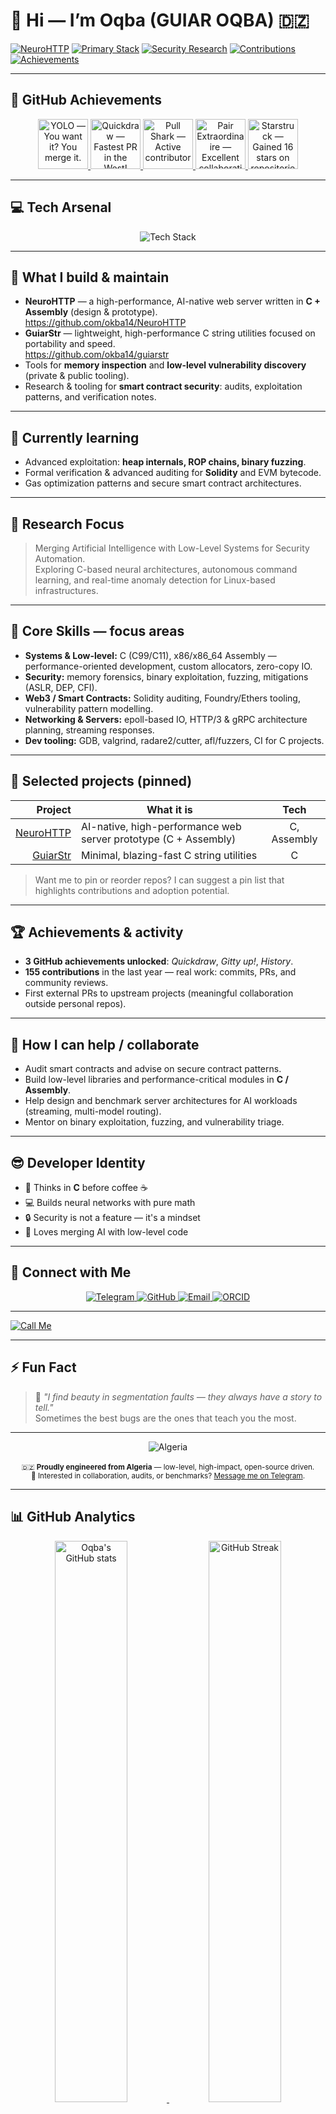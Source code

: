 # 👋 Hi — I’m Oqba (GUIAR OQBA) 🇩🇿

[![NeuroHTTP](https://img.shields.io/badge/NeuroHTTP-AI%20Native%20Web%20Server-blue?style=for-the-badge&logo=github)](https://github.com/okba14/NeuroHTTP)
[![Primary Stack](https://img.shields.io/badge/Stack-C%20%7C%20Assembly%20%7C%20Solidity-orange?style=for-the-badge)]()
[![Security Research](https://img.shields.io/badge/Focus-Cybersecurity-red?style=for-the-badge)]()
[![Contributions](https://img.shields.io/badge/Contributions-155%20last%20year-brightgreen?style=for-the-badge)]()
[![Achievements](https://img.shields.io/badge/Achievements-3%20unlocked-yellow?style=for-the-badge)]()


---

## 🏅 GitHub Achievements

<p align="center">
  <a href="https://github.com/users/okba14/achievements/yolo">
    <img src="https://github.githubassets.com/images/modules/profile/achievements/yolo-default.png" width="80" title="YOLO — You want it? You merge it."/>
  </a>
  <a href="https://github.com/users/okba14/achievements/quickdraw">
    <img src="https://github.githubassets.com/images/modules/profile/achievements/quickdraw-default.png" width="80" title="Quickdraw — Fastest PR in the West!"/>
  </a>
  <a href="https://github.com/users/okba14/achievements/pull-shark">
    <img src="https://github.githubassets.com/images/modules/profile/achievements/pull-shark-default.png" width="80" title="Pull Shark — Active contributor"/>
  </a>
  <a href="https://github.com/users/okba14/achievements/pair-extraordinaire">
    <img src="https://github.githubassets.com/images/modules/profile/achievements/pair-extraordinaire-default.png" width="80" title="Pair Extraordinaire — Excellent collaboration"/>
  </a>
  <a href="https://github.com/users/okba14/achievements/starstruck">
    <img src="https://github.githubassets.com/images/modules/profile/achievements/starstruck-default.png" width="80" title="Starstruck — Gained 16 stars on repositories"/>
  </a>
</p>




---

## 💻 Tech Arsenal

<p align="center">
  <img src="https://skillicons.dev/icons?i=c,cpp,assembly,python,bash,solidity,javascript,linux,git&theme=dark" alt="Tech Stack" />
</p>

---

## 🔭 What I build & maintain
- **NeuroHTTP** — a high-performance, AI-native web server written in **C + Assembly** (design & prototype).  
  https://github.com/okba14/NeuroHTTP
- **GuiarStr** — lightweight, high-performance C string utilities focused on portability and speed.  
  https://github.com/okba14/guiarstr
- Tools for **memory inspection** and **low-level vulnerability discovery** (private & public tooling).
- Research & tooling for **smart contract security**: audits, exploitation patterns, and verification notes.

---

## 🌱 Currently learning
- Advanced exploitation: **heap internals, ROP chains, binary fuzzing**.  
- Formal verification & advanced auditing for **Solidity** and EVM bytecode.  
- Gas optimization patterns and secure smart contract architectures.



---

## 🧠 Research Focus

> Merging Artificial Intelligence with Low-Level Systems for Security Automation.  
> Exploring C-based neural architectures, autonomous command learning, and real-time anomaly detection for Linux-based infrastructures.


---

## 🧠 Core Skills — focus areas
- **Systems & Low-level:** C (C99/C11), x86/x86_64 Assembly — performance-oriented development, custom allocators, zero-copy IO.  
- **Security:** memory forensics, binary exploitation, fuzzing, mitigations (ASLR, DEP, CFI).  
- **Web3 / Smart Contracts:** Solidity auditing, Foundry/Ethers tooling, vulnerability pattern modelling.  
- **Networking & Servers:** epoll-based IO, HTTP/3 & gRPC architecture planning, streaming responses.  
- **Dev tooling:** GDB, valgrind, radare2/cutter, afl/fuzzers, CI for C projects.

---

## 🚀 Selected projects (pinned)
| Project | What it is | Tech |
|--------:|------------|:----:|
| [NeuroHTTP](https://github.com/okba14/NeuroHTTP) | AI-native, high-performance web server prototype (C + Assembly) | C, Assembly |
| [GuiarStr](https://github.com/okba14/guiarstr) | Minimal, blazing-fast C string utilities | C |

> Want me to pin or reorder repos? I can suggest a pin list that highlights contributions and adoption potential.

---

## 🏆 Achievements & activity
- **3 GitHub achievements unlocked**: *Quickdraw*, *Gitty up!*, *History*.  
- **155 contributions** in the last year — real work: commits, PRs, and community reviews.  
- First external PRs to upstream projects (meaningful collaboration outside personal repos).

---

## 🧩 How I can help / collaborate
- Audit smart contracts and advise on secure contract patterns.  
- Build low-level libraries and performance-critical modules in **C / Assembly**.  
- Help design and benchmark server architectures for AI workloads (streaming, multi-model routing).  
- Mentor on binary exploitation, fuzzing, and vulnerability triage.


---

## 😎 Developer Identity

- 🧠 Thinks in **C** before coffee ☕  
- 💻 Builds neural networks with pure math  
- 🔒 Security is not a feature — it's a mindset  
- 🧬 Loves merging AI with low-level code



---

## 💬 Connect with Me  

<p align="center">
  <a href="https://t.me/Okba_elkantara" target="_blank">
    <img src="https://img.shields.io/badge/Telegram-2CA5E0?style=for-the-badge&logo=telegram&logoColor=white" alt="Telegram" />
  </a>
  <a href="https://github.com/okba14" target="_blank">
    <img src="https://img.shields.io/badge/GitHub-181717?style=for-the-badge&logo=github&logoColor=white" alt="GitHub" />
  </a>
  <a href="mailto:techokba@gmail.com" target="_blank">
    <img src="https://img.shields.io/badge/Email-D14836?style=for-the-badge&logo=gmail&logoColor=white" alt="Email" />
  </a>
  <a href="https://orcid.org/0009-0008-1629-0002" target="_blank">
    <img src="https://img.shields.io/badge/ORCID-A6CE39?style=for-the-badge&logo=orcid&logoColor=white" alt="ORCID" />
  </a>
</p>


---
<!-- Epic phone badge (clickable) -->
[![Call Me](https://img.shields.io/badge/📞%20Call%20Me-%2B213.671.36.04.38-blue?style=for-the-badge&logo=telephone&logoColor=white)](tel:+213671360438)

<!-- Epic ASCII banner (for dramatic README sections) -->

---

## ⚡ Fun Fact  

> 🧩 *"I find beauty in segmentation faults — they always have a story to tell."*  
> Sometimes the best bugs are the ones that teach you the most.

---

<p align="center">
  <img src="https://img.shields.io/badge/Oqba%20❤️%20Algeria-006233?style=for-the-badge&logo=algeria&logoColor=white" alt="Algeria" /><br><br>
  <sub>🇩🇿 <b>Proudly engineered from Algeria</b> — low-level, high-impact, open-source driven.<br>
  💬 Interested in collaboration, audits, or benchmarks? <a href="https://t.me/Okba_elkantara">Message me on Telegram</a>.</sub>
</p>





---

## 📊 GitHub Analytics

<p align="center">
  <a href="https://github.com/okba14">
    <img src="https://github-readme-stats.vercel.app/api?username=okba14&show_icons=true&theme=radical&count_private=true&hide_border=true&bg_color=0D1117&title_color=58A6FF&icon_color=58A6FF" alt="Oqba's GitHub stats" width="48%"/>
  </a>
  <a href="https://github.com/okba14">
    <img src="https://github-readme-streak-stats.herokuapp.com/?user=okba14&theme=radical&hide_border=true&background=0D1117&ring=58A6FF&fire=FF6B81&currStreakLabel=58A6FF" alt="GitHub Streak" width="48%"/>
  </a>
</p>

<p align="center">
  <a href="https://github.com/okba14">
    <img src="https://github-readme-stats.vercel.app/api/top-langs/?username=okba14&layout=compact&theme=radical&hide_border=true&bg_color=0D1117&title_color=58A6FF" alt="Top Languages" width="48%"/>
  </a>
</p>

---

<p align="center">
  <img src="https://github-profile-summary-cards.vercel.app/api/cards/profile-details?username=okba14&theme=radical" alt="Profile Summary" width="95%"/>
</p>


